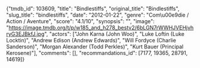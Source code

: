 {"tmdb_id": 103609, "title": "Bindlestiffs", "original_title": "Bindlestiffs", "slug_title": "bindlestiffs", "date": "2012-01-22", "genre": "Com\u00e9die / Action / Aventure", "score": "4.1/10", "synopsis": "", "image": "https://image.tmdb.org/t/p/w185_and_h278_bestv2/6bLGN7rWWHJVEHjvhryG3EJBkfJ.jpg", "actors": ["John Karna (John Woo)", "Luke Loftin (Luke Locktin)", "Andrew Edison (Andrew Edwards)", "Will Fordyce (Charlie Sanderson)", "Morgan Alexander (Todd Perkles)", "Kurt Bauer (Principal Kerosene)"], "comments": [], "recommandations_id": [7177, 19365, 28791, 14619]}